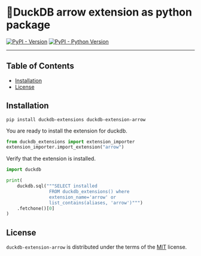 # 🦆DuckDB arrow extension as python package

[![PyPI - Version](https://img.shields.io/pypi/v/duckdb-extension-arrow.svg)](https://pypi.org/project/duckdb-extension-arrow)
[![PyPI - Python Version](https://img.shields.io/pypi/pyversions/duckdb-extension-arrow.svg)](https://pypi.org/project/duckdb-extension-arrow)

-----

## Table of Contents

- [Installation](#installation)
- [License](#license)


## Installation
```console
pip install duckdb-extensions duckdb-extension-arrow
```
You are ready to install the extension for duckdb.
```python
from duckdb_extensions import extension_importer
extension_importer.import_extension("arrow")
```

Verify that the extension is installed.
```python
import duckdb

print(
    duckdb.sql("""SELECT installed
                FROM duckdb_extensions() where 
                extension_name='arrow' or 
                list_contains(aliases, 'arrow')""")
    .fetchone()[0]
)
```

## License

`duckdb-extension-arrow` is distributed under the terms of the [MIT](https://spdx.org/licenses/MIT.html) license.
